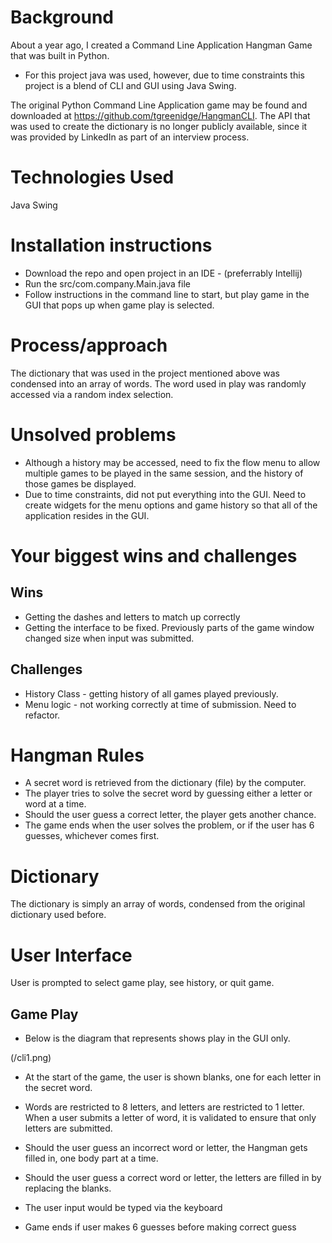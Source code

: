 # Background
About a year ago, I created a Command Line Application Hangman Game that was built in Python. 
* For this project java was used, however, due to time constraints this project is a blend of CLI and GUI using Java Swing.

The original Python Command Line Application game may be found and downloaded at https://github.com/tgreenidge/HangmanCLI. The API that was used to create the dictionary is no longer publicly available, since it was provided by LinkedIn as part of an interview process.

# Technologies Used
  Java
  Swing

# Installation instructions
* Download the repo and open project in an IDE - (preferrably Intellij)
* Run the src/com.company.Main.java file
* Follow instructions in the command line to start, but play game in the GUI that pops up when game play is selected.

# Process/approach
The dictionary that was used in the project mentioned above was condensed into an array of words. The word used in play was randomly accessed via a random index selection.


# Unsolved problems
* Although a history may be accessed, need to fix the flow menu to allow multiple games to be played in the same session, and the history of those games be displayed.
* Due to time constraints, did not put everything into the GUI. Need to create widgets for the menu options and game history so that all of the application resides in the GUI.

# Your biggest wins and challenges
## Wins
* Getting the dashes and letters to match up correctly
* Getting the interface to be fixed. Previously parts of the game window changed size when input was submitted.

## Challenges
* History Class - getting history of all games played previously.
* Menu logic - not working correctly at time of submission. Need to refactor.

  
# Hangman Rules

* A secret word is retrieved from the dictionary (file) by the computer.
* The player tries to solve the secret word by guessing either a letter or word at a time.
* Should the user guess a correct letter, the player gets another chance.
* The game ends when the user solves the problem, or if the user has 6 guesses, whichever comes first.

# Dictionary
The dictionary is simply an array of words, condensed from the original dictionary used before.

# User Interface
User is prompted to select game play, see history, or quit game.

## Game Play
* Below is the diagram that represents shows play in the GUI only.

(/cli1.png)
* At the start of the game, the user is shown blanks, one for each letter in the secret word.

* Words are restricted to 8 letters, and letters are restricted to 1 letter. When a user submits a letter of word, it is validated to ensure that only letters are submitted.

* Should the user guess an incorrect word or letter, the Hangman gets filled in, one body part at a time. 

* Should the user guess a correct word or letter, the letters are filled in by replacing the blanks.

* The user input would be typed via the keyboard

* Game ends if user makes 6 guesses before making correct guess

